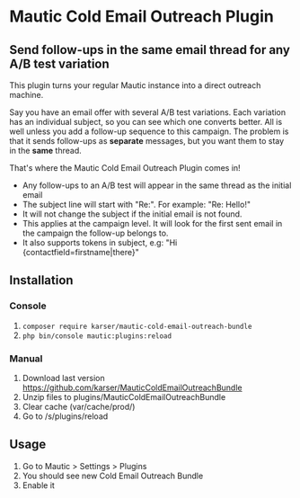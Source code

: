 # Mautic Cold Email Outreach Plugin

## Send follow-ups in the same email thread for any A/B test variation

This plugin turns your regular Mautic instance into a direct outreach machine.

Say you have an email offer with several A/B test variations.
Each variation has an individual subject, so you can see which one converts better.
All is well unless you add a follow-up sequence to this campaign.
The problem is that it sends follow-ups as **separate** messages, but you want them to stay in the **same** thread.

That's where the Mautic Cold Email Outreach Plugin comes in!
- Any follow-ups to an A/B test will appear in the same thread as the initial email
- The subject line will start with "Re:". For example: "Re: Hello!"
- It will not change the subject if the initial email is not found. 
- This applies at the campaign level. It will look for the first sent email in the campaign the follow-up belongs to.
- It also supports tokens in subject, e.g:  "Hi {contactfield=firstname|there}"


## Installation

### Console

1. `composer require karser/mautic-cold-email-outreach-bundle`
2. `php bin/console mautic:plugins:reload`

### Manual

1. Download last version https://github.com/karser/MauticColdEmailOutreachBundle
2. Unzip files to plugins/MauticColdEmailOutreachBundle
3. Clear cache (var/cache/prod/)
4. Go to /s/plugins/reload

## Usage

1. Go to Mautic > Settings > Plugins
2. You should see new Cold Email Outreach Bundle 
3. Enable it
